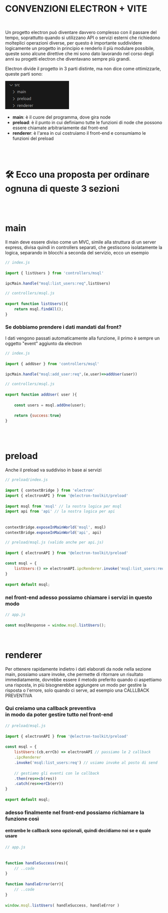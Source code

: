 # CONVENZIONI ELECTRON + VITE

<br/>

Un progetto electron può diventare davvero complesso con il passare del tempo,
soprattutto quando si utilizzano API o servizi esterni che richiedono molteplici operazioni
diverse, per questo è importante suddividere logicamente un progetto in principio
e renderlo il più modulare possibile, queste sono alcune direttive che mi sono 
dato lavorando nel corso degli anni su progetti electron che diventavano sempre più grandi.

Electron divide il progetto in 3 parti distinte, ma non dice come ottimizzarle, queste parti sono:

<img src="https://raw.githubusercontent.com/Giuseppe7887/docs/main/electron-vite-conventions/folder-tree.png"/>

<br/>

* **main**: è il cuore del programma, dove gira node 
* **preload**: è il punto in cui definiamo tutte le funzioni di node che possono essere chiamate arbitrariamente dal front-end
* **renderer**: è l'area in cui costruiamo il front-end e consumiamo le funzioni del preload


<br/>
<br/>

# 🛠 Ecco una proposta per ordinare ognuna di queste 3 sezioni 

<br/>
<br/>

# main

Il main deve essere diviso come un MVC, simile alla struttura di un server express, divisa quindi in controllers separati, che gestiscono isolatamente la logica, separando in blocchi a seconda del servizio, ecco un esempio

```javascript
// index.js

import { listUsers } from 'controllers/msql'

ipcMain.handle("msql:list_users:req",listUsers)
```

```javascript
// controllers/msql.js

export function listUsers(){ 
    return msql.findAll();
}
```

### Se dobbiamo prendere i dati mandati dal front?
I dati vengono passati automaticamente alla funzione, il primo è sempre un oggetto "event" aggiunto da electron 

```javascript
// index.js

import { addUser } from 'controllers/msql'

ipcMain.handle("msql:add_user:req",(e,user)=>addUser(user))
```

```javascript
// controllers/msql.js

export function addUser( user ){ 

    const users = msql.addOne(user);

    return {success:true}
}
```

<br/>
<br/>

# preload

Anche il preload va suddiviso in base ai servizi

```javascript
// preload/index.js

import { contextBridge } from 'electron'
import { electronAPI } from '@electron-toolkit/preload'

import msql from 'msql' // la nostra logica per msql
import api from 'api' // la nostra logica per api


contextBridge.exposeInMainWorld('msql', msql)
contextBridge.exposeInMainWorld('api', api)
```

```javascript
// preload/msql.js (valido anche per api.js)

import { electronAPI } from '@electron-toolkit/preload'

const msql = {
    listUsers:() => electronAPI.ipcRenderer.invoke('msql:list_users:req')
}

export default msql;
```

### nel front-end adesso possiamo chiamare i servizi in questo modo

```javascript
// app.js

const msqlResponse = window.msql.listUsers();
```


<br/>

# renderer

Per ottenere rapidamente indietro i dati elaborati da node nella sezione main, possiamo usare invoke, che permette di ritornare un risultato immediatamente, dovrebbe essere il metodo preferito quando ci aspettiamo una risposta, in più bisognerebbe aggiungere un modo per gestire la risposta o l'errore, solo quando ci serve, ad esempio una CALLLBACK PREVENTIVA


### Qui creiamo una callback preventiva <br/> in modo da poter gestire tutto nel front-end
```javascript
// preload/msql.js

import { electronAPI } from '@electron-toolkit/preload'

const msql = {
    listUsers:(cb,errCb) => electronAPI // passiamo le 2 callback
    .ipcRenderer
    .invoke('msql:list_users:req') // usiamo invoke al posto di send

    // gestiamo gli eventi con le callback
    .then(res=>cb(res))
    .catch(res=>erCb(err))
}

export default msql;
```

### adesso finalmente nel front-end possiamo richiamare la funzione così
#### entrambe le callback sono opzionali, quindi decidiamo noi se e quale usare
```javascript
// app.js


function handleSuccess(res){
    // ..code
}

function handleError(err){
    // ..code
}

window.msql.listUsers( handleSuccess, handleError )
```
